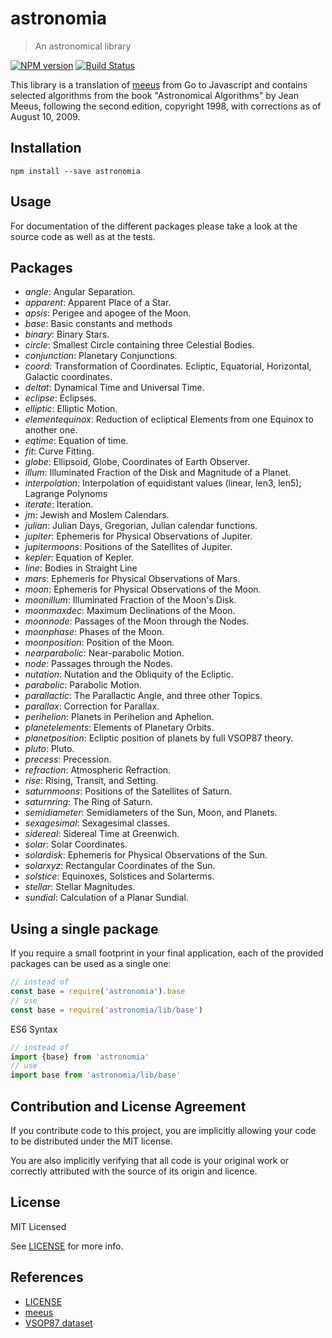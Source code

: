 # astronomia

> An astronomical library

[![NPM version](https://badge.fury.io/js/astronomia.svg)](https://www.npmjs.com/package/astronomia/)
[![Build Status](https://secure.travis-ci.org/commenthol/astronomia.svg?branch=master)](https://travis-ci.org/commenthol/astronomia)

This library is a translation of [meeus][] from Go to Javascript and contains
selected algorithms from the book "Astronomical Algorithms" by Jean Meeus,
following the second edition, copyright 1998, with corrections as of
August 10, 2009.

## Installation

```
npm install --save astronomia
```

## Usage

For documentation of the different packages please take a look at the source code as well as at the tests.

## Packages

- _angle_: Angular Separation.
- _apparent_: Apparent Place of a Star.
- _apsis_: Perigee and apogee of the Moon.
- _base_: Basic constants and methods
- _binary_: Binary Stars.
- _circle_: Smallest Circle containing three Celestial Bodies.
- _conjunction_: Planetary Conjunctions.
- _coord_: Transformation of Coordinates. Ecliptic, Equatorial, Horizontal, Galactic coordinates.
- _deltat_: Dynamical Time and Universal Time.
- _eclipse_: Eclipses.
- _elliptic_: Elliptic Motion.
- _elementequinox_: Reduction of ecliptical Elements from one Equinox to another one.
- _eqtime_: Equation of time.
- _fit_: Curve Fitting.
- _globe_: Ellipsoid, Globe, Coordinates of Earth Observer.
- _illum_: Illuminated Fraction of the Disk and Magnitude of a Planet.
- _interpolation_: Interpolation of equidistant values (linear, len3, len5); Lagrange Polynoms
- _iterate_: Iteration.
- _jm_: Jewish and Moslem Calendars.
- _julian_: Julian Days, Gregorian, Julian calendar functions.
- _jupiter_: Ephemeris for Physical Observations of Jupiter.
- _jupitermoons_: Positions of the Satellites of Jupiter.
- _kepler_: Equation of Kepler.
- _line_: Bodies in Straight Line
- _mars_: Ephemeris for Physical Observations of Mars.
- _moon_: Ephemeris for Physical Observations of the Moon.
- _moonillum_: Illuminated Fraction of the Moon's Disk.
- _moonmaxdec_: Maximum Declinations of the Moon.
- _moonnode_: Passages of the Moon through the Nodes.
- _moonphase_: Phases of the Moon.
- _moonposition_: Position of the Moon.
- _nearparabolic_: Near-parabolic Motion.
- _node_: Passages through the Nodes.
- _nutation_: Nutation and the Obliquity of the Ecliptic.
- _parabolic_: Parabolic Motion.
- _parallactic_: The Parallactic Angle, and three other Topics.
- _parallax_: Correction for Parallax.
- _perihelion_: Planets in Perihelion and Aphelion.
- _planetelements_: Elements of Planetary Orbits.
- _planetposition_: Ecliptic position of planets by full VSOP87 theory.
- _pluto_: Pluto.
- _precess_: Precession.
- _refraction_: Atmospheric Refraction.
- _rise_: Rising, Transit, and Setting.
- _saturnmoons_: Positions of the Satellites of Saturn.
- _saturnring_: The Ring of Saturn.
- _semidiameter_: Semidiameters of the Sun, Moon, and Planets.
- _sexagesimal_: Sexagesimal classes.
- _sidereal_: Sidereal Time at Greenwich.
- _solar_: Solar Coordinates.
- _solardisk_: Ephemeris for Physical Observations of the Sun.
- _solarxyz_: Rectangular Coordinates of the Sun.
- _solstice_: Equinoxes, Solstices and Solarterms.
- _stellar_: Stellar Magnitudes.
- _sundial_: Calculation of a Planar Sundial.

## Using a single package

If you require a small footprint in your final application, each of the provided
packages can be used as a single one:

```js
// instead of
const base = require('astronomia').base
// use
const base = require('astronomia/lib/base')
```

ES6 Syntax

```js
// instead of
import {base} from 'astronomia'
// use
import base from 'astronomia/lib/base'
```

## Contribution and License Agreement

If you contribute code to this project, you are implicitly allowing your code to be distributed under the MIT license.

You are also implicitly verifying that all code is your original work or correctly attributed with the source of its origin and licence.

## License

MIT Licensed

See [LICENSE][] for more info.

## References

<!-- !ref -->

* [LICENSE][LICENSE]
* [meeus][meeus]
* [VSOP87 dataset][VSOP87 dataset]

<!-- ref! -->

[meeus]: https://github.com/soniakeys/meeus.git
[LICENSE]: ./LICENSE
[VSOP87 dataset]: ftp://cdsarc.u-strasbg.fr/pub/cats/VI/81
